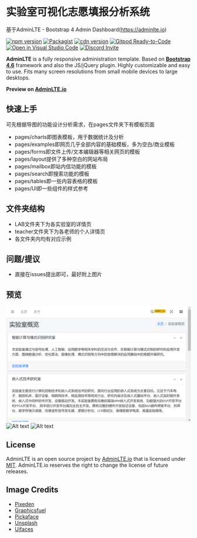 # 实验室可视化志愿填报分析系统
基于AdminLTE - Bootstrap 4 Admin Dashboard(https://adminlte.io)

[![npm version](https://img.shields.io/npm/v/admin-lte/latest.svg)](https://www.npmjs.com/package/admin-lte)
[![Packagist](https://img.shields.io/packagist/v/almasaeed2010/adminlte.svg)](https://packagist.org/packages/almasaeed2010/adminlte)
[![cdn version](https://data.jsdelivr.com/v1/package/npm/admin-lte/badge)](https://www.jsdelivr.com/package/npm/admin-lte)
[![Gitpod Ready-to-Code](https://img.shields.io/badge/Gitpod-Ready--to--Code-blue?logo=gitpod)](https://gitpod.io/from-referrer/)
[![Open in Visual Studio Code](https://open.vscode.dev/badges/open-in-vscode.svg)](https://open.vscode.dev/ColorlibHQ/AdminLTE)
[![Discord Invite](https://img.shields.io/badge/discord-join%20now-green)](https://discord.gg/jfdvjwFqfz)

**AdminLTE** is a fully responsive administration template. Based on **[Bootstrap 4.6](https://getbootstrap.com/)** framework and also the JS/jQuery plugin.
Highly customizable and easy to use. Fits many screen resolutions from small mobile devices to large desktops.

**Preview on [AdminLTE.io](https://adminlte.io/themes/v3)**



## 快速上手
可先根据导图的功能设计分析需求，在pages文件夹下有模板页面
- pages/charts即图表模板，用于数据统计及分析
- pages/examples即网页几乎全部内容的基础模板，多为空白/商业模板
- pages/forms即文件上传/文本编辑器等相关网页的模板
- pages/layout提供了多种空白的网站布局
- pages/mailbox即站内信功能的模板
- pages/search即搜索功能的模板
- pages/tables即一些内容表格的模板
- pages/UI即一些组件的样式参考

## 文件夹结构
- LAB文件夹下为各实验室的详情页
- teacher文件夹下为各老师的个人详情页
- 各文件夹内均有对应示例
## 问题/提议
- 直接在issues提出即可，最好附上图片

## 预览
![Alt text](preview/start.png "主页")
![Alt text](preview/lab.png "实验室详情")
![Alt text](preview/teacher.png "老师详情")

## License

AdminLTE is an open source project by [AdminLTE.io](https://adminlte.io) that is licensed under [MIT](https://opensource.org/licenses/MIT).
AdminLTE.io reserves the right to change the license of future releases.

## Image Credits

- [Pixeden](http://www.pixeden.com/psd-web-elements/flat-responsive-showcase-psd)
- [Graphicsfuel](https://www.graphicsfuel.com/2013/02/13-high-resolution-blur-backgrounds/)
- [Pickaface](https://pickaface.net/)
- [Unsplash](https://unsplash.com/)
- [Uifaces](http://uifaces.com/)
